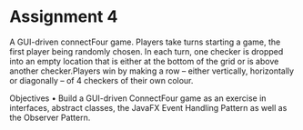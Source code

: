 # Assignment 4

A GUI-driven connectFour game. Players take turns starting a game, the first player being randomly chosen. In each turn, one
checker is dropped into an empty location that is either at the bottom of the grid or is above another checker.Players win by 
making a row – either vertically, horizontally or diagonally – of 4 checkers of their own colour. 

Objectives
• Build a GUI-driven ConnectFour game as an exercise in interfaces, abstract classes, the JavaFX
  Event Handling Pattern as well as the Observer Pattern.
